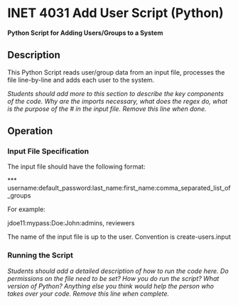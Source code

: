# INET 4031 Add User Script (Python)
  
**Python Script for Adding Users/Groups to a System**
  
## Description
  
This Python Script reads user/group data from an input file, processes the file line-by-line and adds each user to the system.

*Students should add more to this section to describe the key components of the code.  Why are the imports necessary, what does the regex do, what is the purpose of the # in the input file.  Remove this line when done.*
  
## Operation
  
### Input File Specification
  
The input file should have the following format:

*** username:default_password:last_name:first_name:comma_separated_list_of_groups

For example:

jdoe11:mypass:Doe:John:admins, reviewers

The name of the input file is up to the user.  Convention is create-users.input

### Running the Script

*Students should add a detailed description of how to run the code here. Do permissions on the file need to be set?  How you do run the script?  What version of Python?  Anything else you think would help the person who takes over your code.  Remove this line when complete.*
